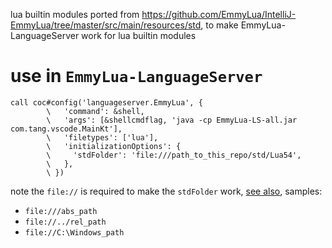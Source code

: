 
lua builtin modules ported from
https://github.com/EmmyLua/IntelliJ-EmmyLua/tree/master/src/main/resources/std,
to make EmmyLua-LanguageServer work for lua builtin modules


# use in `EmmyLua-LanguageServer`

```
call coc#config('languageserver.EmmyLua', {
        \   'command': &shell,
        \   'args': [&shellcmdflag, 'java -cp EmmyLua-LS-all.jar com.tang.vscode.MainKt'],
        \   'filetypes': ['lua'],
        \   'initializationOptions': {
        \     'stdFolder': 'file:///path_to_this_repo/std/Lua54',
        \   },
        \ })
```

note the `file://` is required to make the `stdFolder` work,
[see also](https://github.com/EmmyLua/EmmyLua-LanguageServer/issues/13),
samples:

* `file:///abs_path`
* `file://../rel_path`
* `file://C:\Windows_path`

